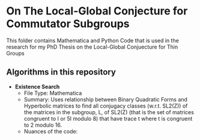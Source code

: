 # On The Local-Global Conjecture for Commutator Subgroups
This folder contains Mathematica and Python Code that is used in the research for my PhD Thesis on the Local-Global Conjuecture for Thin Groups

## Algorithms in this repository
* **Existence Search**
  - File Type: Mathematica
  - Summary: Uses relationship between Binary Quadratic Forms and Hyperbolic matrices to find all conjugacy classes (w.r.t. SL2(Z)) of the matrices in the subgroup, L, of SL2(Z) (that is the set of matrices congruent to I or 5I modulo 8) that have trace t where t is congruent to 2 modulo 16.
  - Nuances of the code: 
  
